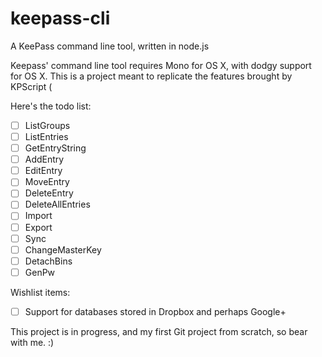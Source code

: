 keepass-cli
==========

A KeePass command line tool, written in node.js

Keepass' command line tool requires Mono for OS X, with dodgy support for OS X.  This is a project meant to replicate the features brought by KPScript (

Here's the todo list:
- [ ] ListGroups
- [ ] ListEntries
- [ ] GetEntryString
- [ ] AddEntry
- [ ] EditEntry
- [ ] MoveEntry
- [ ] DeleteEntry
- [ ] DeleteAllEntries
- [ ] Import
- [ ] Export
- [ ] Sync
- [ ] ChangeMasterKey
- [ ] DetachBins
- [ ] GenPw

Wishlist items:
- [ ] Support for databases stored in Dropbox and perhaps Google+

This project is in progress, and my first Git project from scratch, so bear with me. :)
